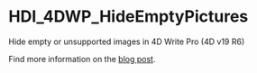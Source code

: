 # HDI_4DWP_HideEmptyPictures
 
Hide empty or unsupported images in 4D Write Pro (4D v19 R6)

Find more information on the [blog post](https://blog.4d.com/4d-write-pro-disable-visibility-of-empty-images/).
